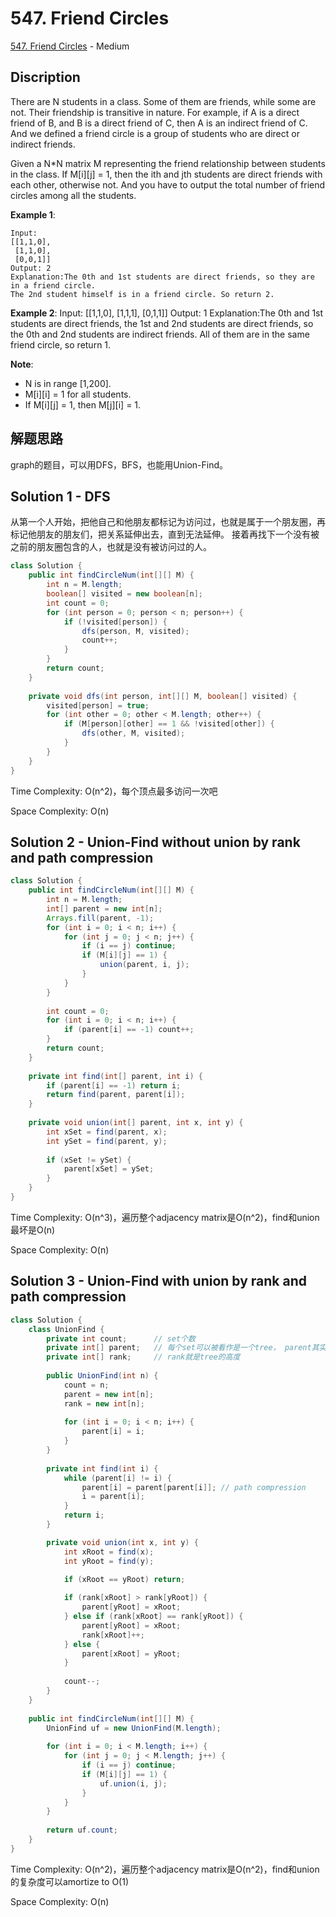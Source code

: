 # 547. Friend Circles

[547. Friend Circles](https://leetcode.com/problems/friend-circles/) - Medium

## Discription
There are N students in a class. Some of them are friends, while some are not. Their friendship is transitive in nature. For example, if A is a direct friend of B, and B is a direct friend of C, then A is an indirect friend of C. And we defined a friend circle is a group of students who are direct or indirect friends.

Given a N*N matrix M representing the friend relationship between students in the class. If M[i][j] = 1, then the ith and jth students are direct friends with each other, otherwise not. And you have to output the total number of friend circles among all the students.

**Example 1**:

    Input: 
    [[1,1,0],
     [1,1,0],
     [0,0,1]]
    Output: 2
    Explanation:The 0th and 1st students are direct friends, so they are in a friend circle. 
    The 2nd student himself is in a friend circle. So return 2.
    
**Example 2**:
    Input: 
    [[1,1,0],
     [1,1,1],
     [0,1,1]]
    Output: 1
    Explanation:The 0th and 1st students are direct friends, the 1st and 2nd students are direct friends, 
    so the 0th and 2nd students are indirect friends. All of them are in the same friend circle, so return 1.
    
**Note**:
+ N is in range [1,200].
+ M[i][i] = 1 for all students.
+ If M[i][j] = 1, then M[j][i] = 1.

## 解题思路
graph的题目，可以用DFS，BFS，也能用Union-Find。

## Solution 1 - DFS
从第一个人开始，把他自己和他朋友都标记为访问过，也就是属于一个朋友圈，再标记他朋友的朋友们，把关系延伸出去，直到无法延伸。
接着再找下一个没有被之前的朋友圈包含的人，也就是没有被访问过的人。

```java
class Solution {
    public int findCircleNum(int[][] M) {
        int n = M.length;
        boolean[] visited = new boolean[n];
        int count = 0;
        for (int person = 0; person < n; person++) {
            if (!visited[person]) {
                dfs(person, M, visited);
                count++;
            }
        }
        return count;
    }
    
    private void dfs(int person, int[][] M, boolean[] visited) {
        visited[person] = true;
        for (int other = 0; other < M.length; other++) {
            if (M[person][other] == 1 && !visited[other]) {
                dfs(other, M, visited);
            }
        }
    }
}
```
Time Complexity: O(n^2)，每个顶点最多访问一次吧

Space Complexity: O(n)

## Solution 2 - Union-Find without union by rank and path compression

```java
class Solution {
    public int findCircleNum(int[][] M) {
        int n = M.length;
        int[] parent = new int[n];
        Arrays.fill(parent, -1);
        for (int i = 0; i < n; i++) {
            for (int j = 0; j < n; j++) {
                if (i == j) continue;
                if (M[i][j] == 1) {
                    union(parent, i, j);
                }
            }
        }
        
        int count = 0;
        for (int i = 0; i < n; i++) {
            if (parent[i] == -1) count++;
        }
        return count;
    }
    
    private int find(int[] parent, int i) {
        if (parent[i] == -1) return i;
        return find(parent, parent[i]);
    }
    
    private void union(int[] parent, int x, int y) {
        int xSet = find(parent, x);
        int ySet = find(parent, y);
        
        if (xSet != ySet) {
            parent[xSet] = ySet;
        }
    }
}
```
Time Complexity: O(n^3)，遍历整个adjacency matrix是O(n^2)，find和union最坏是O(n)

Space Complexity: O(n)

## Solution 3 - Union-Find with union by rank and path compression

```java
class Solution {
    class UnionFind {
        private int count;      // set个数
        private int[] parent;   // 每个set可以被看作是一个tree， parent其实就是tree的root
        private int[] rank;     // rank就是tree的高度
        
        public UnionFind(int n) {
            count = n;
            parent = new int[n];
            rank = new int[n];
            
            for (int i = 0; i < n; i++) {
                parent[i] = i;
            }
        }
        
        private int find(int i) {
            while (parent[i] != i) {
                parent[i] = parent[parent[i]]; // path compression
                i = parent[i];
            }
            return i;
        }

        private void union(int x, int y) {
            int xRoot = find(x);
            int yRoot = find(y);

            if (xRoot == yRoot) return;
            
            if (rank[xRoot] > rank[yRoot]) {
                parent[yRoot] = xRoot;
            } else if (rank[xRoot] == rank[yRoot]) {
                parent[yRoot] = xRoot;
                rank[xRoot]++;
            } else {
                parent[xRoot] = yRoot;
            }
            
            count--;
        }
    }
    
    public int findCircleNum(int[][] M) {
        UnionFind uf = new UnionFind(M.length);
        
        for (int i = 0; i < M.length; i++) {
            for (int j = 0; j < M.length; j++) {
                if (i == j) continue;
                if (M[i][j] == 1) {
                    uf.union(i, j);
                }
            }
        }
        
        return uf.count;
    }
}
```
Time Complexity: O(n^2)，遍历整个adjacency matrix是O(n^2)，find和union的复杂度可以amortize to O(1)

Space Complexity: O(n)
